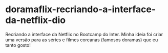# doramaflix-recriando-a-interface-da-netflix-dio

Recriando a interface da Netflix no Bootcamp do Inter.
Minha ideia foi criar uma versão para as séries e filmes coreanas (famosos doramas) que eu tanto gosto!
